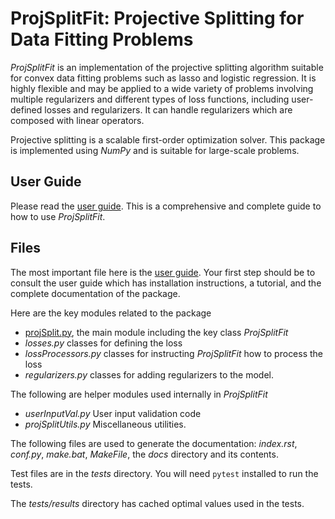 # ProjSplitFit: Projective Splitting for Data Fitting Problems

*ProjSplitFit* is an implementation of the projective splitting algorithm suitable for convex data fitting problems such as lasso and logistic regression. It is highly flexible and may be applied to a wide variety of problems involving multiple regularizers and different types of loss functions, including user-defined losses and regularizers. It can handle regularizers which are composed with linear operators.

Projective splitting is a scalable first-order optimization solver. This package is implemented using *NumPy* and is suitable for large-scale problems.

## User Guide

Please read the [user guide](user_guide.pdf). This is a comprehensive and complete guide to how to use *ProjSplitFit*.

## Files

The most important file here is the [user guide](user_guide.pdf). Your first step should be to consult the user guide which has installation instructions, a tutorial, and the complete documentation of the package.

Here are the key modules related to the package

* [projSplit.py](projSplit.py), the main module including the key class *ProjSplitFit*
* *losses.py* classes for defining the loss
* *lossProcessors.py* classes for instructing *ProjSplitFit* how to process the loss
* *regularizers.py* classes for adding regularizers to the model.

The following are helper modules used internally in *ProjSplitFit*

* *userInputVal.py* User input validation code
* *projSplitUtils.py* Miscellaneous utilities.

The following files are used to generate the documentation: *index.rst*, *conf.py*, *make.bat*, *MakeFile*, the *docs* directory and its contents.

Test files are in the *tests* directory. You will need `pytest` installed to run the tests.

The *tests/results* directory has cached optimal values used in the tests.
